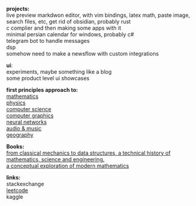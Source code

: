 **projects:**<br/>
live preview markdwon editor, with vim bindings, latex math, paste image, search files, etc, get rid of obsidian, probably rust<br/>
c complier and then making some apps with it<br/>
minimal persian calendar for windows, probably c#<br/>
telegram bot to handle messages<br/>
dsp<br/>
somehow need to make a newsflow with custom integrations<br/>


**ui**:<br/>
experiments, maybe something like a blog<br/>
some product level ui showcases<br/>

**first principles approach to:**<br/>
[mathematics](https://github.com/ma-abaspour/mathematics)<br/>
[physics](https://github.com/ma-abaspour/physics)<br/>
[computer science](https://github.com/ma-abaspour/computer-science)<br/>
[computer graphics](https://github.com/ma-abaspour/computer-graphics)<br/>
[neural networks](https://github.com/ma-abaspour/neural-networks)<br/>
[audio & music](https://github.com/ma-abaspour/music)<br/>
[geography](https://github.com/ma-abaspour/geography)<br/>

**Books:**<br/>
[from classical mechanics to data structures, a technical history of mathematics, science and engineering.](https://github.com/ma-abaspour/history)<br/>
[a conceptual exploration of modern mathematics](https://github.com/ma-abaspour/explorational-mathematics)<br/>


**links:**<br/>
stackexchange<br/>
[leetcode](https://leetcode.com/u/ma-abaspour/)<br/>
kaggle<br/>

